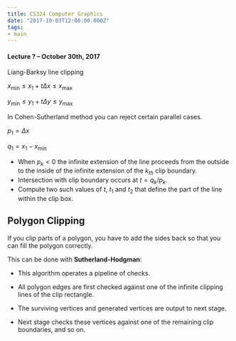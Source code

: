 ```yaml
---
title: CS324 Computer Graphics
date: "2017-10-03T12:00:00.000Z"
tags:
- main
---
```


#### **Lecture ?** – October 30th, 2017

Liang-Barksy line clipping

$x_{\textrm{min}} \leq x_1+t\Delta x \leq x_{\textrm{max}}$

$y_{\textrm{min}} \leq y_1+t\Delta y \leq y_{\textrm{max}}$

In Cohen-Sutherland method you can reject certain parallel cases.

$p_1=\Delta x$

$q_1=x_1-x_{\textrm{min}}$

- When $p_k<0$ the infinite extension of the line proceeds from the outside to
  the inside of the infinite extension of the $k_{th}$ clip boundary.
- Intersection with clip boundary occurs at $t=q_k/p_k$.
- Compute two such values of $t$, $t_1$ and $t_2$ that define the part of the
  line within the clip box.

## Polygon Clipping

If you clip parts of a polygon, you have to add the sides back so that you can
fill the polygon correctly.

This can be done with **Sutherland-Hodgman**:

- This algorithm operates a pipeline of checks.

- All polygon edges are first checked against one of the infinite clipping
lines of the clip rectangle.

- The surviving vertices and generated vertices are output to next stage.

- Next stage checks these vertices against one of the remaining clip
boundaries, and so on.
